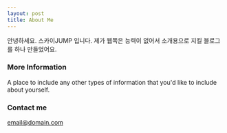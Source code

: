```yaml
---
layout: post
title: About Me
---
```


안녕하세요. 스카이JUMP 입니다.
제가 웹쪽은 능력이 없어서 소개용으로 지킬 블로그를 하나 만들었어요.

### More Information ###

A place to include any other types of information that you'd like to include about yourself.

### Contact me ###

[email@domain.com](mailto:email@domain.com)
